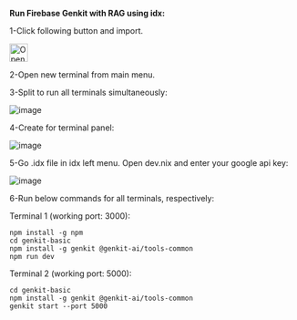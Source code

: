 **Run Firebase Genkit with RAG using idx:**

1-Click following button and import.

<a href="https://idx.google.com/import?url=https://github.com/hcy5561/genkit_rag.git">
  <picture>
    <source
      media="(prefers-color-scheme: dark)"
      srcset="https://cdn.idx.dev/btn/open_dark_32.svg">
    <source
      media="(prefers-color-scheme: light)"
      srcset="https://cdn.idx.dev/btn/open_light_32.svg">
    <img
      height="32"
      alt="Open in IDX"
      src="https://cdn.idx.dev/btn/open_purple_32.svg">
  </picture>
</a>

2-Open new terminal from main menu.

3-Split to run all terminals simultaneously:

![image](https://github.com/user-attachments/assets/c354fc16-a161-4e9d-a53d-c67a32339e19)

4-Create for terminal panel:

![image](https://github.com/user-attachments/assets/9eebe7ee-1021-49e8-8492-073a5fd99e69)

5-Go .idx file in idx left menu. Open dev.nix and enter your google api key:

![image](https://github.com/user-attachments/assets/7b4a592e-52b9-4cbd-89ac-ad5ec613fd3e)

6-Run below commands for all terminals, respectively:
  
  Terminal 1 (working port: 3000):
    
    npm install -g npm
    cd genkit-basic  
    npm install -g genkit @genkit-ai/tools-common
    npm run dev
    
  Terminal 2 (working port: 5000):
    
    cd genkit-basic
    npm install -g genkit @genkit-ai/tools-common
    genkit start --port 5000
    






